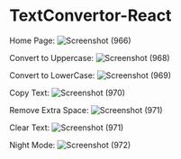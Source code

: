 # TextConvertor-React

Home Page:
![Screenshot (966)](https://user-images.githubusercontent.com/55442194/226578599-07d4b696-fef2-432e-87ab-d41ae37de139.png)


Convert to Uppercase:
![Screenshot (968)](https://user-images.githubusercontent.com/55442194/226580083-4bdc35a8-ceee-4945-8964-1e6a3530e754.png)

Convert to LowerCase:
![Screenshot (969)](https://user-images.githubusercontent.com/55442194/226580173-b019a492-a1c7-499a-94b3-1f3d1b3784f7.png)

Copy Text:
![Screenshot (970)](https://user-images.githubusercontent.com/55442194/226580293-5f926389-db4a-4c3d-84b7-8425ec08c08c.png)

Remove Extra Space:
![Screenshot (971)](https://user-images.githubusercontent.com/55442194/226580345-d453bddf-2aec-48d7-a716-97336abc6c93.png)

Clear Text:
![Screenshot (971)](https://user-images.githubusercontent.com/55442194/226580520-553af580-24e3-41cf-93eb-1af3a7f60abb.png)

Night Mode:
![Screenshot (972)](https://user-images.githubusercontent.com/55442194/226580410-f74b2cae-d0ee-422a-9c1e-23c21f589a74.png)

